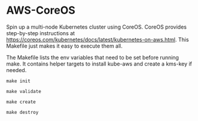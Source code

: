 # AWS-CoreOS
Spin up a multi-node Kubernetes cluster using CoreOS.  CoreOS provides step-by-step instructions at https://coreos.com/kubernetes/docs/latest/kubernetes-on-aws.html.  This Makefile just makes it easy to execute them all.  

The Makefile lists the env variables that need to be set before running make.  It contains helper targets to install kube-aws and create a kms-key if needed.

```
make init

make validate

make create

make destroy
```
